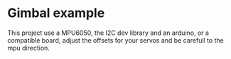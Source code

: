 # Gimbal example

This project use a MPU6050, the I2C dev library and an arduino, or a compatible board, adjust the offsets for your servos and be carefull to the mpu direction.
